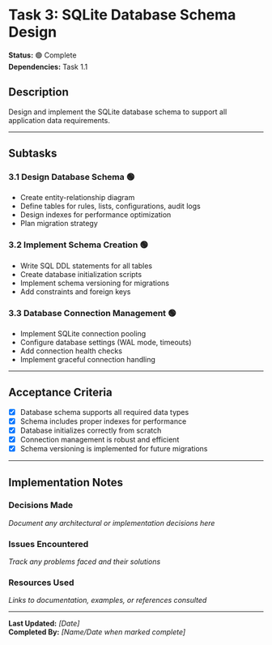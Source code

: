 # Task 3: SQLite Database Schema Design

**Status:** 🟢 Complete  
**Dependencies:** Task 1.1  

## Description
Design and implement the SQLite database schema to support all application data requirements.

---

## Subtasks

### 3.1 Design Database Schema 🟢
- Create entity-relationship diagram
- Define tables for rules, lists, configurations, audit logs
- Design indexes for performance optimization
- Plan migration strategy

### 3.2 Implement Schema Creation 🟢
- Write SQL DDL statements for all tables
- Create database initialization scripts
- Implement schema versioning for migrations
- Add constraints and foreign keys

### 3.3 Database Connection Management 🟢
- Implement SQLite connection pooling
- Configure database settings (WAL mode, timeouts)
- Add connection health checks
- Implement graceful connection handling

---

## Acceptance Criteria
- [x] Database schema supports all required data types
- [x] Schema includes proper indexes for performance
- [x] Database initializes correctly from scratch
- [x] Connection management is robust and efficient
- [x] Schema versioning is implemented for future migrations

---

## Implementation Notes

### Decisions Made
_Document any architectural or implementation decisions here_

### Issues Encountered  
_Track any problems faced and their solutions_

### Resources Used
_Links to documentation, examples, or references consulted_

---

**Last Updated:** _[Date]_  
**Completed By:** _[Name/Date when marked complete]_ 